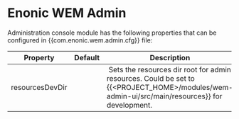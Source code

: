 
# Enonic WEM Admin

Administration console module has the following properties that can be configured in {{com.enonic.wem.admin.cfg}} file:

Property | Default | Description
--- | --- | ---
resourcesDevDir | <none> | Sets the resources dir root for admin resources. Could be set to {{<PROJECT_HOME>/modules/wem-admin-ui/src/main/resources}} for development.
